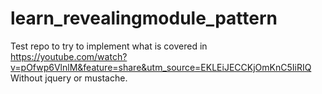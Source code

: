 # learn_revealingmodule_pattern
 Test repo to try to implement what is covered in  https://youtube.com/watch?v=pOfwp6VlnlM&feature=share&utm_source=EKLEiJECCKjOmKnC5IiRIQ  Without jquery or mustache.
